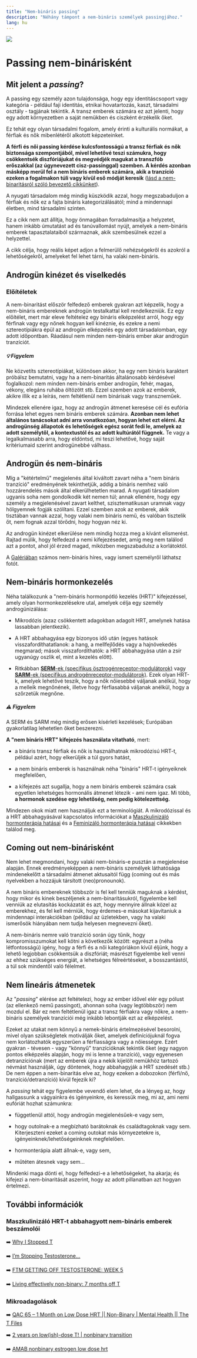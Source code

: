 ```yaml
---
title: "Nem-bináris passing"
description: "Néhány támpont a nem-bináris személyek passingjához."
lang: hu
---
```


<div class="header-image"><img src="assets/images/undraw_people.svg" /></div>

# Passing nem-binárisként

## Mit jelent a *passing*?

A passing egy személy azon tulajdonsága, hogy egy identitáscsoport vagy kategória - például faji identitás, etnikai hovatartozás, kaszt, társadalmi osztály - tagjának tekintik. A transz emberek számára ez azt jelenti, hogy egy adott környezetben a saját nemükben és ciszként érzékelik őket.

Ez tehát egy olyan társadalmi fogalom, amely érinti a kulturális normákat, a férfiak és nők mibenlétéről alkotott képzeteinket.

**A férfi és női passing kérdése kulcsfontosságú a transz férfiak és nők biztonsága szempontjából, mivel lehetővé teszi számukra, hogy csökkentsék diszfóriájukat és megvédjék magukat a transzfób erőszakkal (az úgynevezett cisz-passinggal) szemben. A kérdés azonban másképp merül fel a nem bináris emberek számára, akik a tranzíció ezeken a fogalmakon túli vagy kívül eső módját keresik** ([lásd a nem-binaritásról szóló bevezető cikkünket](/#/entry?id=mit-jelent-nem-binarisnak-lenni)).

A nyugati társadalom még mindig küszködik azzal, hogy megszabaduljon a férfiak és nők ez a fajta bináris kategorizálásától; mind a mindennapi életben, mind társadalmi szinten.

Ez a cikk nem azt állítja, hogy önmagában forradalmasítja a helyzetet, hanem inkább úmutatást ad és tanúvallomást nyújt, amelyek a nem-bináris emberek tapasztalataiból származnak, akik szembesülnek ezzel a helyzettel.

A cikk célja, hogy reális képet adjon a felmerülő nehézségekről és azokról a lehetőségekről, amelyeket fel lehet tárni, ha valaki nem-bináris.

## Androgün kinézet és viselkedés

### Előítéletek
A nem-binaritást először felfedező emberek gyakran azt képzelik, hogy a nem-bináris embereknek androgün testalkattal kell rendelkezniük. Ez egy előítélet, mert már eleve feltételez egy bináris elképzelést arról, hogy egy férfinak vagy egy nőnek hogyan kell kinéznie, és ezekre a nemi sztereotípiákra épül az androgün elképzelés egy adott társadalomban, egy adott időpontban. Ráadásul nem minden nem-bináris ember akar androgün tranzíciót.


<div class="infobox info">

<h5>💡 Figyelem</h5>
    
Ne közvetíts sztereotípiákat, különösen akkor, ha egy nem bináris karaktert próbálsz bemutatni, vagy ha a nem-binaritás általánosabb kérdésével foglalkozol: nem minden nem-bináris ember androgün, fehér, magas, vékony, elegáns ruhába öltözött stb. Ezzel szemben azok az emberek, akikre illik ez a leírás, nem feltétlenül nem binárisak vagy transzneműek.

</div>

Mindezek ellenére igaz, hogy az androgün átmenet keresése cél és eufória forrása lehet egyes nem bináris emberek számára. **Azonban nem lehet általános tanácsokat adni arra vonatkozóan, hogyan lehet ezt elérni. Az androgünség állapotok és lehetőségek egész sorát fedi le, amelyek az adott személytől, a kontextustól és az adott kultúrától függnek.** Te vagy a legalkalmasabb arra, hogy eldöntsd, mi teszi lehetővé, hogy saját kritériumaid szerint androgünebbé válhass.

## Androgün és nem-bináris

Míg a "kétértelmű" megjelenés által kiváltott zavart néha a "nem bináris tranzíció" eredményének tekinthetjük, addig a bináris nemhez való hozzárendelés mások által elkerülhetetlen marad. A nyugati társadalom ugyanis soha nem gondolkodik két nemen túl; annak ellenére, hogy egy személy a megjelenésével zavart kelthet, szisztematikusan uramnak vagy hölgyemnek fogják szólítani. Ezzel szemben azok az emberek, akik tisztában vannak azzal, hogy valaki nem bináris nemű, és valóban tisztelik őt, nem fognak azzal törődni, hogy hogyan néz ki.

Az androgün kinézet elkerülése nem mindig hozza meg a kívánt elismerést. Rajtad múlik, hogy felfedezd a nemi kifejezésedet, amíg meg nem találod azt a pontot, ahol jól érzed magad, miközben megszabadulsz a korlátoktól.

<div class="infobox info">

A [Galériában](/#/galery) számos nem-bináris híres, vagy ismert személyről láthatsz fotót.

</div>

## Nem-bináris hormonkezelés

Néha találkozunk a "nem-bináris hormonpótló kezelés (HRT)" kifejezéssel, amely olyan hormonkezelésekre utal, amelyek célja egy személy androgünizálása:

* Mikrodózis (azaz csökkentett adagokban adagolt HRT, amelynek hatása lassabban jelentkezik).

* A HRT abbahagyása egy bizonyos idő után (egyes hatások visszafordíthatatlanok: a hang, a mellfejlődés vagy a hajnövekedés megmarad; mások visszafordíthatók: a HRT abbahagyása után a zsír ugyanúgy oszlik el, mint a kezelés előtt).

* Ritkábban [**SERM**-ek (specifikus ösztrogénreceptor-modulátorok)](https://en.wikipedia.org/wiki/Selective_estrogen_receptor_modulator) vagy [**SARM**-ek (specifikus androgénreceptor-modulátorok)](https://en.wikipedia.org/wiki/Selective_androgen_receptor_modulator). Ezek olyan HRT-k, amelyek lehetővé teszik, hogy a nők nőiesebbé váljanak anélkül, hogy a melleik megnőnének, illetve hogy férfiasabbá váljanak anélkül, hogy a szőrzetük megnőne.

<div class="infobox warning">

<h5>⚠️ Figyelem</h5>

A SERM és SARM még mindig erősen kísérleti kezelések; Európában gyakorlatilag lehetetlen őket beszerezni.

</div>

**A "nem bináris HRT" kifejezés használata vitatható**, mert:

* a bináris transz férfiak és nők is használhatnak mikrodózisú HRT-t, például azért, hogy elkerüljék a túl gyors hatást,

* a nem bináris emberek is használnak néha "bináris" HRT-t igényeiknek megfelelően,

* a kifejezés azt sugallja, hogy a nem bináris emberek számára csak egyetlen lehetséges hormonális átmenet létezik - ami nem igaz. Mi több, **a hormonok szedése egy lehetőség, nem pedig kötelezettség.**

Mindezen okok miatt nem használjuk ezt a terminológiát. A mikrodózissal és a HRT abbahagyásával kapcsolatos információkat a [Maszkulinizáló hormonterápia hatásai](/#/entry?id=maszkulinizalo-hormonterapia-hatasok) és a [Feminizáló hormonterápia hatásai](/#/entry?id=feminizalo-hormonterapia-hatasok) cikkekben találod meg.

## Coming out nem-binárisként

Nem lehet megmondani, hogy valaki nem-bináris-e pusztán a megjelenése alapján. Ennek eredményeképpen a nem-bináris személyek láthatósága mindenekelőtt a társadalmi átmenet aktusaitól függ (coming out és más nyelvekben a hozzájuk társított (neo)pronounok).

A nem bináris embereknek többször is fel kell tenniük maguknak a kérdést, hogy mikor és kinek beszéljenek a nem-binaritásukról, figyelembe kell venniük az elutasítás kockázatát és azt, hogy mennyire állnak közel az emberekhez, és fel kell mérniük, hogy érdemes-e másokat kijavítaniuk a mindennapi interakciókban (például az üzletekben, vagy ha valaki ismerősök hiányában nem tudja helyesen megnevezni őket).

A nem-bináris nemre való tranzíció során úgy tűnik, hogy kompromisszumokat kell kötni a következők között: egyrészt a (néha létfontosságú) igény, hogy a férfi és a női kategóriákon kívül éljünk, hogy a lehető legjobban csökkentsük a diszfóriát; másrészt figyelembe kell venni az ehhez szükséges energiát, a lehetséges félreértéseket, a bosszantástól, a túl sok mindentől való félelmet.

## Nem lineáris átmenetek

Az "*passing*" elérése azt feltételezi, hogy az ember idővel elér egy pólust (az ellenkező nemű passingot), ahonnan soha (vagy legtöbbször) nem mozdul el. Bár ez nem feltétlenül igaz a transz férfiakra vagy nőkre, a nem-bináris személyek tranzíciói még inkább lebontják ezt az elképzelést.


Ezeket az utakat nem könnyű a nemek-bináris értelmezésével besorolni, mivel olyan szükségletek motiválják őket, amelyek definíciójuknál fogva nem korlátozhatók egyszerűen a férfiasságra vagy a nőiességre. Ezért gyakran - tévesen - vagy "könnyű" tranzícióknak tekintik őket (egy nagyon pontos elképzelés alapján, hogy mi is lenne a tranzíció), vagy egyenesen detranzíciónak (mert az emberek újra a nekik kijelölt nemükhöz tartozó névmást használják, úgy döntenek, hogy abbahagyják a HRT szedését stb.) De nem éppen a nem-binaritás elve az, hogy ezeken a dobozokon (férfi/nő, tranzíció/detranzíció) kívül fejezik ki?

A *passing* tehát egy figyelembe vevendő elem lehet, de a lényeg az, hogy hallgassunk a vágyainkra és igényeinkre, és keressük meg, mi az, ami nemi eufóriát hozhat számunkra:

* függetlenül attól, hogy androgün megjelenésűek-e vagy sem,

* hogy outolnak-e a megbízható barátoknak és családtagoknak vagy sem. Kiterjeszteni ezeket a coming outokat más környezetekre is, igényeinknek/lehetőségeinknek megfelelően.

* hormonterápia alatt állnak-e, vagy sem,

* műtéten átesnek vagy sem...

Mindenki maga dönti el, hogy felfedezi-e a lehetőségeket, ha akarja; és kifejezi a nem-binaritását aszerint, hogy az adott pillanatban azt hogyan értelmezi.


## További információk

### Maszkulinizáló HRT-t abbahagyott nem-bináris emberek beszámolói

➡️ [Why I Stopped T](https://www.youtube.com/watch?v=N3zydqh7IYg&t=)

➡️ [I’m Stopping Testosterone…](https://www.youtube.com/watch?v=hr81ME1eLIs)

➡️ [FTM GETTING OFF TESTOSTERONE: WEEK 5](https://www.youtube.com/watch?v=5BYJZzJXhh4&t=)

➡️ [Living effectively non-binary: 7 months off T](https://www.youtube.com/watch?v=MHNwkF3hV0Y)

### Mikroadagolások

➡️ [QAC 65 – 1 Month on Low Dose HRT || Non-Binary | Mental Health || The T Files](https://www.youtube.com/watch?v=WELz0XN0d-o)

➡️ [2 years on low(ish)-dose T! | nonbinary transition](https://www.youtube.com/watch?v=jMa9Pe6OvO8)

➡️ [AMAB nonbinary estrogen low dose hrt](https://www.youtube.com/watch?v=i1PubMd75Gg&t=)
